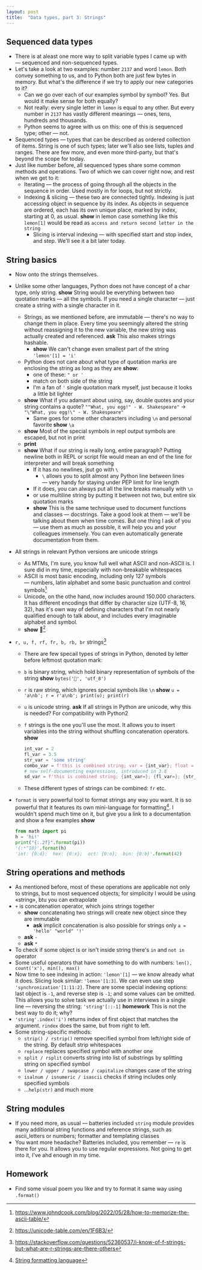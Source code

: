```yaml
---
layout: post
title:  "Data types, part 3: Strings"
---
```


## Sequenced data types

* There is at aleast one more way to split variable types I came up with — sequenced and non-sequenced types.
* Let's take a look at two examples: number `2137` and word `lemon`. Both convey something to us, and to Python both are just few bytes in memory. But what's the difference if we try to apply our new categories to it?
  * Can we go over each of our examples symbol by symbol? Yes. But would it make sense for both equally?
  * Not really: every single letter in `lemon` is equal to any other. But every number in `2137` has vastly different meanings — ones, tens, hundreds and thousands.
  * Python seems to agree with us on this: one of this is sequenced type; other — not.
* Sequenced types — types that can be described as ordered collection of items. String is one of such types; later we'll also see lists, tuples and ranges. There are few more, and even more third-party, but that's beyond the scope for today.
* Just like number before, all sequenced types share some common methods and operations. Two of which we can cover right now, and rest when we get to it:
  * Iterating — the process of going through all the objects in the sequence in order. Used mostly in for loops, but not strictly.
  * Indexing & slicing — these two are connected tightly. Indexing is just accessing object in sequence by its index. As objects in sequence are ordered, each has its own unique place, marked by index, starting at 0, as usual. **show** in lemon case something like this `lemon[1]` would be read as `access and return second letter in the string` 
    * Slicing is interval indexing — with specified start and stop index, and step. We'll see it a bit later today.

## String basics

* Now onto the strings themselves.

* Unlike some other languages, Python does not have concept of a char type, only string. **show** String would be everything between two quotation marks — all the symbols. If you need a single character — just create a string with a single character in it.

  * Strings, as we mentioned before, are immutable — there's no way to change them in place. Every time you seemingly altered the string without reassigning it to the new variable, the new string was actually created and referenced. **ask** This also makes strings hashable.
    * **show** We can't change even smallest part of the string `'lemon'[1] = 'i'`
  * Python does not care about what type of quotation marks are enclosing the string as long as they are **show**:
    * one of these: `" or '`
    * match on both side of the string
    * I'm a fan of `'` single quotation mark myself, just because it looks a little bit lighter
  * **show** What if you adamant about using, say, double quotes and your string contains a quote? `""What, you egg!" - W. Shakespeare"` -> `"\"What, you egg!\" - W. Shakespeare"`
    * Same goes for some other characters including `\n` and personal favorite **show**  `\a`
  * **show** Most of the special symbols in repl output symbols are escaped, but not in print
  * **print**
  * **show** What if our string is really long, entire paragraph? Putting newline both in REPL or script file would mean an end of the line for interpreter and will break something
    * If it has no newlines, jsut go with `\`
      * `\` allows you to split almost any Python line between lines — very handy for staying under PEP limit for line length
    * If it does, you can always put all the line breaks manually with `\n`
    * or use multiline string by putting it between not two, but entire six quotation marks
    * **show** This is the same technique used to document functions and classes — docstrings. Take a good look at them — we'll be talking about them when time comes. But one thing I ask of you — use them as much as possible, it will help you and your colleagues immensely. You can even automatically generate documentation from them.

* All strings in relevant Python versions are unicode strings

  * As MTMs, I'm sure, you know full well what ASCII and non-ASCII is. I sure did in my time, especially with non-breakable whitespaces
  * ASCII is most basic encoding, including only 127 symbols — numbers, latin alphabet and some basic punctuation and control symbols[^4]
  * Unicode, on the othe hand, now includes around 150.000 characters. It has different encodings that differ by character size (UTF-8, 16, 32), has it's own way of defining characters that I'm not nearly qualified enough to talk about, and includes every imaginable alphabet and symbol.
  * **show** 🚳[^2]

* `r, u, f, rf, fr, b, rb, br` strings[^1]

  * There are few specail types of strings in Python, denoted by letter before leftmost quotation mark:

  * `b` is binary string, which hold binary representation of symbols of the string **show** `bytes('🚳', 'utf_8')`

  * `r` is raw string, which ignores special symbols like `\n`  **show** `u = 'a\nb'; r = r'a\nb'; print(u); print(r)`

  * `u` is unicode string. **ask** If all strings in Python are unicode, why this is needed? For compatibility with Python2

  * `f` strings is the one you'll use the most. It allows you to insert variables into the string without shuffling concatenation operators. **show**

    ```python
    int_var = 2
    fl_var = 3.5
    str_var = 'some string'
    combo_var = f'this is combined string; var = {int_var}; float = {fl_var}; string = {str_var}'
    # new self-documenting expressions, introduced in 3.8
    sd_var = f'this is combined string; {int_var=}; {fl_var=}; {str_var=}'
    ```

  * These different types of strings can be combined: `fr` etc.

* `format` is very powerful tool to format strings any way you want. It is so powerful that it features its own mini-language for formatting[^5]. I wouldn't spend much time on it, but give you a link to a documentation and show a few examples **show**

  ```python
  from math import pi
  h = 'hi!'
  print("{:.2f}".format(pi))
  '{:*^10}'.format(h)
  'int: {0:d};  hex: {0:x};  oct: {0:o};  bin: {0:b}'.format(42)
  ```

  

## String operations and methods

* As mentioned before, most of these operations are applicable not only to strings, but to most sequenced objects; for simplicity I would be using «string», btu you can extrapolate
* `+` is concatenation operator, which joins strings together
  * **show** concatenating two strings will create new object since they are immutable
    * **ask** implicit concatenation is also possible for strings only `a = 'hello' "world" '!'`
  * **ask** `-`
  * **ask** `*` 
* To check if some object is or isn't inside string there's `in` and `not in` operator
* Some useful operators that have something to do with numbers: `len(), count('x'), min(), max()`
* Now time to see indexing in action: `'lemon'[1]` — we know already what it does. Slicing look similar: `'lemon'[1:3]`. We can even use step `'synchronization'[1:11:2]`. There are some special indexing options: last object is `-1`, and reverse step is `-1`; and some values can be omitted. This allows you to solve task we actually use in interviews in a single line — reversing the string: `'string'[::-1]` **homework** This is not the best way to do it; why?
* `'string'.index('i')` returns index of first object that matches the argument. `rindex` does the same, but from right to left.
* Some string-specific methods:
  * `strip() / rstrip()` remove specified symbol from left/right side of the string. By default strip whitespaces
  * `replace` replaces specified symbol with another one
  * `split / rsplit` converts string into list of substrings by splitting string on specified symbol
  * `lower / upper / swapcase / capitalize` changes case of the string 
  * `isalnum / isnumeric / isascii` checks if string includes only specified symbols
  * …`help(str)` and much more

## String modules

* If you need more, as usual — batteries included `string` module provides many additional string functions and reference strings, such as ascii_letters or numbers; formatter and templating classes
* You want more headache? Batteries included, you remember — `re` is there for you. It allows you to use regular expressions. Not going to get into it, I've ahd enough in my time.

## Homework

* Find some visual poem you like and try to format it same way using `.format()`



[^1]: https://stackoverflow.com/questions/52360537/i-know-of-f-strings-but-what-are-r-strings-are-there-others
[^2]: https://unicode-table.com/en/1F6B3/
[^3]: [Python string escape characters](https://python-reference.readthedocs.io/en/latest/docs/str/escapes.html)
[^4]: https://www.johndcook.com/blog/2022/05/28/how-to-memorize-the-ascii-table/
[^5]: [String formatting language](https://docs.python.org/3/library/string.html#formatspec)
